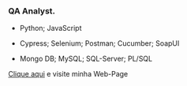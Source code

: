 <!--
**Wailler-Prata/Wailler-Prata** is a ✨ _special_ ✨ repository because its `README.md` (this file) appears on your GitHub profile.

Here are some ideas to get you started:

- 🔭 I’m currently working on ...
- 🌱 I’m currently learning ...
- 👯 I’m looking to collaborate on ...
- 🤔 I’m looking for help with ...
- 💬 Ask me about ...
- 📫 How to reach me: ...
- 😄 Pronouns: ...
- ⚡ Fun fact: ...
-->
<h3 class="mb-3">QA Analyst.</h3>

<ul>
  <li><p>Python; JavaScript</p></li>
  <li><p>Cypress; Selenium; Postman; Cucumber; SoapUI</p></li>
  <li><p>Mongo DB; MySQL; SQL-Server; PL/SQL</p></li>
 </ul>


<a href="https://wailler-prata.github.io/Wailler-Prata/"> Clique aqui</a> e visite minha Web-Page

